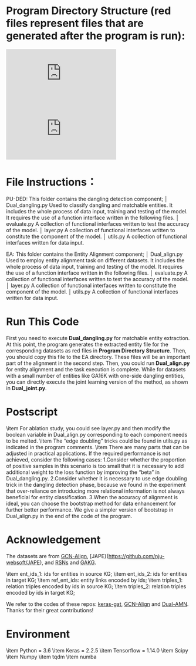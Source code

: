 # Program Directory Structure (red files represent files that are generated after the program is run):
![PU-DED](https://github.com/Handon112358/open-source-code-ICDE-2024/blob/main/PDF/readme_1.pdf)
![EA](https://github.com/Handon112358/open-source-code-ICDE-2024/blob/main/PDF/readme_2.pdf)
# File Instructions：
PU-DED: This folder contains the dangling detection component;
│  Dual_dangling.py
Used to classify dangling and matchable entities. It includes the whole process of data input, training and testing of the model. It requires the use of a function interface written in the following files. 
│  evaluate.py
A collection of functional interfaces written to test the accuracy of the model.
│  layer.py
A collection of functional interfaces written to constitute the component of the model.
│  utils.py
A collection of functional interfaces written for data input.

EA: This folder contains the Entity Alignment component;
│  Dual_align.py
Used to employ entity alignment task on different datasets. It includes the whole process of data input, training and testing of the model. It requires the use of a function interface written in the following files. 
│  evaluate.py
A collection of functional interfaces written to test the accuracy of the model.
│  layer.py
A collection of functional interfaces written to constitute the component of the model.
│  utils.py
A collection of functional interfaces written for data input.
# Run This Code
First you need to execute **Dual_dangling.py** for matchable entity extraction. At this point, the program generates the extracted entity file for the corresponding datasets as red files in **Program Directory Structure**. Then, you should copy this file to the EA directory. These files will be an important part of the alignment in the second step. Then, you could run **Dual_align.py** for entity alignment and the task execution is complete. 
While for datasets with a small number of entities like GA16K with one-side dangling entities, you can directly execute the joint learning version of the method, as shown in **Dual_joint.py**.
# Postscript
\item For ablation study, you could see layer.py and then modify the boolean variable in Dual_align.py corresponding to each component needs to be melted. 
\item The “edge doubling” tricks could be found in utils.py as indicated in the program comments.
\item There are many parts that can be adjusted in practical applications. If the required performance is not achieved, consider the following cases:
1.Consider whether the proportion of positive samples in this scenario is too small that it is necessary to add additional weight to the loss function by improving the “beta” in Dual_dangling.py.
2.Consider whether it is necessary to use edge doubling trick in the dangling detection phase, because we found in the experiment that over-reliance on introducing more relational information is not always beneficial for entity classification.
3.When the accuracy of alignment is ideal, you can choose the bootstrap method for data enhancement for further better performance. We give a simpler version of bootstrap in Dual_align.py in the end of the code of the program.
# Acknowledgement
The datasets are from [GCN-Align](https://github.com/1049451037/GCN-Align), [JAPE}(https://github.com/nju-websoft/JAPE), and [RSNs](https://github.com/nju-websoft/RSN) and [GAKG](https://github.com/davendw49/gakg). 

\item ent_ids_1: ids for entities in source KG;
\item ent_ids_2: ids for entities in target KG;
\item ref_ent_ids: entity links encoded by ids;
\item triples_1: relation triples encoded by ids in source KG;
\item triples_2: relation triples encoded by ids in target KG;

We refer to the codes of these repos: [keras-gat](https://github.com/danielegrattarola/keras-gat), [GCN-Align](https://github.com/1049451037/GCN-Align) and [Dual-AMN](https://github.com/MaoXinn/Dual-AMN). Thanks for their great contributions!
# Environment
\item Python = 3.6
\item Keras = 2.2.5
\item Tensorflow = 1.14.0
\item Scipy
\item Numpy
\item tqdm
\item numba
